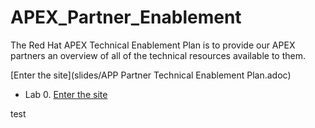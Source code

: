 # APEX_Partner_Enablement
The Red Hat APEX Technical Enablement Plan is to provide our APEX partners an overview of all of the technical resources available to them.

[Enter the site](slides\/APP Partner Technical Enablement Plan.adoc)
* Lab 0. [Enter the site](0-setting-up-client-tools.adoc)


test
